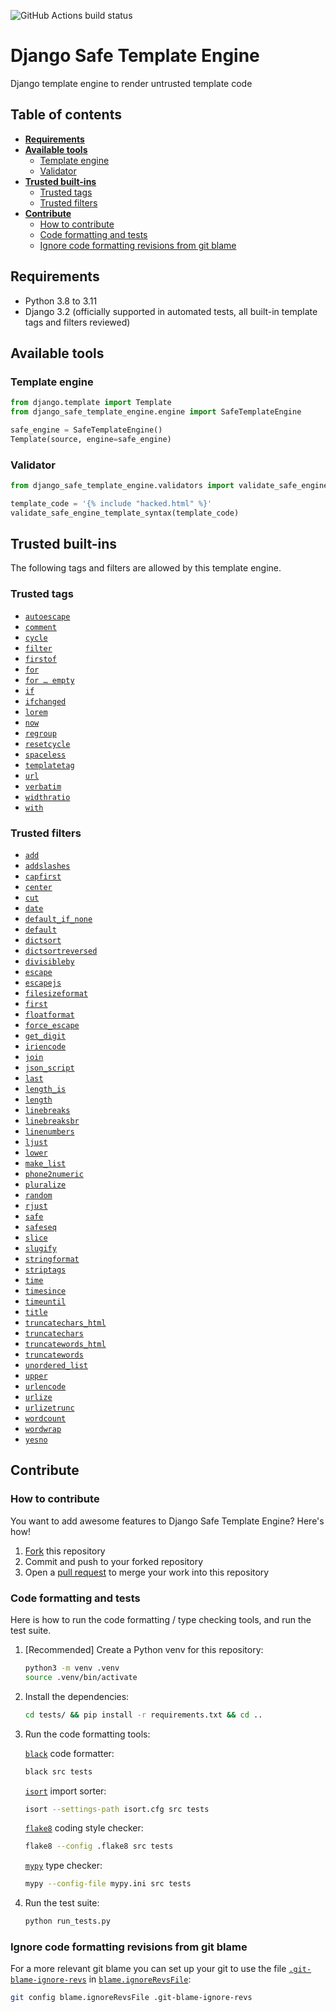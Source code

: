 ![GitHub Actions build status](https://github.com/ronanboiteau/django_safe_template_engine/actions/workflows/build.yml/badge.svg?branch=main)

# Django Safe Template Engine

Django template engine to render untrusted template code

## Table of contents

* __[Requirements](#requirements)__
* __[Available tools](#available-tools)__
  * [Template engine](#template-engine)
  * [Validator](#validator)
* __[Trusted built-ins](#trusted-built-ins)__
  * [Trusted tags](#trusted-tags)
  * [Trusted filters](#trusted-filters)
* __[Contribute](#contribute)__
  * [How to contribute](#how-to-contribute)
  * [Code formatting and tests](#code-formatting-and-tests)
  * [Ignore code formatting revisions from git blame](#ignore-code-formatting-revisions-from-git-blame)

## Requirements

- Python 3.8 to 3.11
- Django 3.2 (officially supported in automated tests, all built-in template tags and filters reviewed)

## Available tools

### Template engine

```py
from django.template import Template
from django_safe_template_engine.engine import SafeTemplateEngine

safe_engine = SafeTemplateEngine()
Template(source, engine=safe_engine)
```

### Validator

```py
from django_safe_template_engine.validators import validate_safe_engine_template_syntax

template_code = '{% include "hacked.html" %}'
validate_safe_engine_template_syntax(template_code)
```

## Trusted built-ins

The following tags and filters are allowed by this template engine.

### Trusted tags

- [`autoescape`](https://docs.djangoproject.com/en/3.2/ref/templates/builtins/#autoescape)
- [`comment`](https://docs.djangoproject.com/en/3.2/ref/templates/builtins/#comment)
- [`cycle`](https://docs.djangoproject.com/en/3.2/ref/templates/builtins/#cycle)
- [`filter`](https://docs.djangoproject.com/en/3.2/ref/templates/builtins/#filter)
- [`firstof`](https://docs.djangoproject.com/en/3.2/ref/templates/builtins/#firstof)
- [`for`](https://docs.djangoproject.com/en/3.2/ref/templates/builtins/#for)
- [`for … empty`](https://docs.djangoproject.com/en/3.2/ref/templates/builtins/#for-empty)
- [`if`](https://docs.djangoproject.com/en/3.2/ref/templates/builtins/#if)
- [`ifchanged`](https://docs.djangoproject.com/en/3.2/ref/templates/builtins/#ifchanged)
- [`lorem`](https://docs.djangoproject.com/en/3.2/ref/templates/builtins/#lorem)
- [`now`](https://docs.djangoproject.com/en/3.2/ref/templates/builtins/#now)
- [`regroup`](https://docs.djangoproject.com/en/3.2/ref/templates/builtins/#regroup)
- [`resetcycle`](https://docs.djangoproject.com/en/3.2/ref/templates/builtins/#resetcycle)
- [`spaceless`](https://docs.djangoproject.com/en/3.2/ref/templates/builtins/#spaceless)
- [`templatetag`](https://docs.djangoproject.com/en/3.2/ref/templates/builtins/#templatetag)
- [`url`](https://docs.djangoproject.com/en/3.2/ref/templates/builtins/#url)
- [`verbatim`](https://docs.djangoproject.com/en/3.2/ref/templates/builtins/#verbatim)
- [`widthratio`](https://docs.djangoproject.com/en/3.2/ref/templates/builtins/#widthratio)
- [`with`](https://docs.djangoproject.com/en/3.2/ref/templates/builtins/#with)

### Trusted filters

<!-- TODO: Check for dead links -->
- [`add`](https://docs.djangoproject.com/en/3.2/ref/templates/builtins/#add)
- [`addslashes`](https://docs.djangoproject.com/en/3.2/ref/templates/builtins/#addslashes)
- [`capfirst`](https://docs.djangoproject.com/en/3.2/ref/templates/builtins/#capfirst)
- [`center`](https://docs.djangoproject.com/en/3.2/ref/templates/builtins/#center)
- [`cut`](https://docs.djangoproject.com/en/3.2/ref/templates/builtins/#cut)
- [`date`](https://docs.djangoproject.com/en/3.2/ref/templates/builtins/#date)
- [`default_if_none`](https://docs.djangoproject.com/en/3.2/ref/templates/builtins/#default_if_none)
- [`default`](https://docs.djangoproject.com/en/3.2/ref/templates/builtins/#default)
- [`dictsort`](https://docs.djangoproject.com/en/3.2/ref/templates/builtins/#dictsort)
- [`dictsortreversed`](https://docs.djangoproject.com/en/3.2/ref/templates/builtins/#dictsortreversed)
- [`divisibleby`](https://docs.djangoproject.com/en/3.2/ref/templates/builtins/#divisibleby)
- [`escape`](https://docs.djangoproject.com/en/3.2/ref/templates/builtins/#escape)
- [`escapejs`](https://docs.djangoproject.com/en/3.2/ref/templates/builtins/#escapejs)
- [`filesizeformat`](https://docs.djangoproject.com/en/3.2/ref/templates/builtins/#filesizeformat)
- [`first`](https://docs.djangoproject.com/en/3.2/ref/templates/builtins/#first)
- [`floatformat`](https://docs.djangoproject.com/en/3.2/ref/templates/builtins/#floatformat)
- [`force_escape`](https://docs.djangoproject.com/en/3.2/ref/templates/builtins/#force_escape)
- [`get_digit`](https://docs.djangoproject.com/en/3.2/ref/templates/builtins/#get_digit)
- [`iriencode`](https://docs.djangoproject.com/en/3.2/ref/templates/builtins/#iriencode)
- [`join`](https://docs.djangoproject.com/en/3.2/ref/templates/builtins/#join)
- [`json_script`](https://docs.djangoproject.com/en/3.2/ref/templates/builtins/#json_script)
- [`last`](https://docs.djangoproject.com/en/3.2/ref/templates/builtins/#last)
- [`length_is`](https://docs.djangoproject.com/en/3.2/ref/templates/builtins/#length_is)
- [`length`](https://docs.djangoproject.com/en/3.2/ref/templates/builtins/#length)
- [`linebreaks`](https://docs.djangoproject.com/en/3.2/ref/templates/builtins/#linebreaks)
- [`linebreaksbr`](https://docs.djangoproject.com/en/3.2/ref/templates/builtins/#linebreaksbr)
- [`linenumbers`](https://docs.djangoproject.com/en/3.2/ref/templates/builtins/#linenumbers)
- [`ljust`](https://docs.djangoproject.com/en/3.2/ref/templates/builtins/#ljust)
- [`lower`](https://docs.djangoproject.com/en/3.2/ref/templates/builtins/#lower)
- [`make_list`](https://docs.djangoproject.com/en/3.2/ref/templates/builtins/#make_list)
- [`phone2numeric`](https://docs.djangoproject.com/en/3.2/ref/templates/builtins/#phone2numeric)
- [`pluralize`](https://docs.djangoproject.com/en/3.2/ref/templates/builtins/#pluralize)
- [`random`](https://docs.djangoproject.com/en/3.2/ref/templates/builtins/#random)
- [`rjust`](https://docs.djangoproject.com/en/3.2/ref/templates/builtins/#rjust)
- [`safe`](https://docs.djangoproject.com/en/3.2/ref/templates/builtins/#safe)
- [`safeseq`](https://docs.djangoproject.com/en/3.2/ref/templates/builtins/#safeseq)
- [`slice`](https://docs.djangoproject.com/en/3.2/ref/templates/builtins/#slice)
- [`slugify`](https://docs.djangoproject.com/en/3.2/ref/templates/builtins/#slugify)
- [`stringformat`](https://docs.djangoproject.com/en/3.2/ref/templates/builtins/#stringformat)
- [`striptags`](https://docs.djangoproject.com/en/3.2/ref/templates/builtins/#striptags)
- [`time`](https://docs.djangoproject.com/en/3.2/ref/templates/builtins/#time)
- [`timesince`](https://docs.djangoproject.com/en/3.2/ref/templates/builtins/#timesince)
- [`timeuntil`](https://docs.djangoproject.com/en/3.2/ref/templates/builtins/#timeuntil)
- [`title`](https://docs.djangoproject.com/en/3.2/ref/templates/builtins/#title)
- [`truncatechars_html`](https://docs.djangoproject.com/en/3.2/ref/templates/builtins/#truncatechars_html)
- [`truncatechars`](https://docs.djangoproject.com/en/3.2/ref/templates/builtins/#truncatechars)
- [`truncatewords_html`](https://docs.djangoproject.com/en/3.2/ref/templates/builtins/#truncatewords_html)
- [`truncatewords`](https://docs.djangoproject.com/en/3.2/ref/templates/builtins/#truncatewords)
- [`unordered_list`](https://docs.djangoproject.com/en/3.2/ref/templates/builtins/#unordered_list)
- [`upper`](https://docs.djangopr§oject.com/en/3.2/ref/templates/builtins/#upper)
- [`urlencode`](https://docs.djangoproject.com/en/3.2/ref/templates/builtins/#urlencode)
- [`urlize`](https://docs.djangoproject.com/en/3.2/ref/templates/builtins/#urlize)
- [`urlizetrunc`](https://docs.djangoproject.com/en/3.2/ref/templates/builtins/#urlizetrunc)
- [`wordcount`](https://docs.djangoproject.com/en/3.2/ref/templates/builtins/#wordcount)
- [`wordwrap`](https://docs.djangoproject.com/en/3.2/ref/templates/builtins/#wordwrap)
- [`yesno`](https://docs.djangoproject.com/en/3.2/ref/templates/builtins/#yesno)

## Contribute

### How to contribute

You want to add awesome features to Django Safe Template Engine? Here's how!

1. [Fork](https://github.com/ronanboiteau/django_safe_template_engine/fork) this repository
2. Commit and push to your forked repository
3. Open a [pull request](https://github.com/ronanboiteau/django_safe_template_engine/pulls) to merge your work into this repository

### Code formatting and tests

Here is how to run the code formatting / type checking tools, and run the test suite.

1. [Recommended] Create a Python venv for this repository:

    ```sh
    python3 -m venv .venv
    source .venv/bin/activate
    ```

2. Install the dependencies:

    ```sh
    cd tests/ && pip install -r requirements.txt && cd ..
    ```

3. Run the code formatting tools:

    [`black`](https://pypi.org/project/black/) code formatter:

    ```sh
    black src tests
    ```

    [`isort`](https://pypi.org/project/isort/) import sorter:

    ```sh
    isort --settings-path isort.cfg src tests
    ```

    [`flake8`](https://pypi.org/project/flake8/) coding style checker:

    ```sh
    flake8 --config .flake8 src tests
    ```

    [`mypy`](https://pypi.org/project/mypy/) type checker:

    ```sh
    mypy --config-file mypy.ini src tests
    ```

4. Run the test suite:

    ```sh
    python run_tests.py
    ```

### Ignore code formatting revisions from git blame

For a more relevant git blame you can set up your git to use the file [`.git-blame-ignore-revs`](.git-blame-ignore-revs) in [`blame.ignoreRevsFile`](https://www.git-scm.com/docs/git-blame#Documentation/git-blame.txt---ignore-revs-fileltfilegt):

```sh
git config blame.ignoreRevsFile .git-blame-ignore-revs
```
